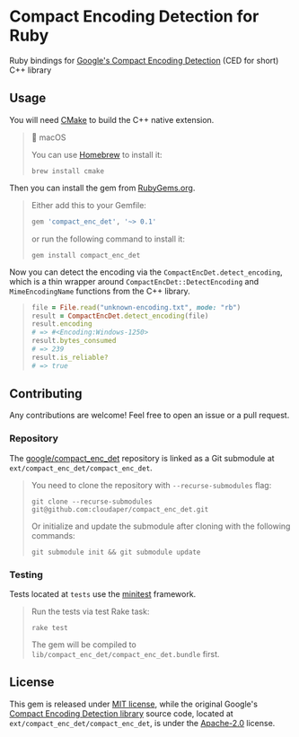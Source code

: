# Compact Encoding Detection for Ruby

Ruby bindings for [Google's Compact Encoding Detection](https://github.com/google/compact_enc_det) (CED for short) C++ library

## Usage

You will need [CMake](https://cmake.org) to build the C++ native extension.

>  macOS
> 
> You can use [Homebrew](https://brew.sh) to install it:
> 
> ```console
> brew install cmake
> ```

Then you can install the gem from [RubyGems.org](https://rubygems.org/gems/compact_enc_det).

> Either add this to your Gemfile:
>
> ```ruby
> gem 'compact_enc_det', '~> 0.1'
> ```
> or run the following command to install it:
>
> ```console
> gem install compact_enc_det
> ```

Now you can detect the encoding via the `CompactEncDet.detect_encoding`,
which is a thin wrapper around `CompactEncDet::DetectEncoding` and `MimeEncodingName` functions from the C++ library.

> ```ruby
> file = File.read("unknown-encoding.txt", mode: "rb")
> result = CompactEncDet.detect_encoding(file)
> result.encoding
> # => #<Encoding:Windows-1250>
> result.bytes_consumed
> # => 239
> result.is_reliable?
> # => true
> ```

## Contributing

Any contributions are welcome! Feel free to open an issue or a pull request.

### Repository

The [google/compact_enc_det](https://github.com/google/compact_enc_det) repository is linked as a Git submodule at `ext/compact_enc_det/compact_enc_det`.

> You need to clone the repository with `--recurse-submodules` flag:
> 
> ```console
> git clone --recurse-submodules git@github.com:cloudaper/compact_enc_det.git
> ```
> 
> Or initialize and update the submodule after cloning with the following commands:
> 
> ```console
> git submodule init && git submodule update
> ```

### Testing

Tests located at `tests` use the [minitest](https://github.com/minitest/minitest) framework.

> Run the tests via test Rake task:
> 
> ```console
> rake test
> ```
> 
> The gem will be compiled to `lib/compact_enc_det/compact_enc_det.bundle` first.

## License

This gem is released under [MIT license](LICENSE), while the original Google's [Compact Encoding Detection library](https://github.com/google/compact_enc_det) source code,
located at `ext/compact_enc_det/compact_enc_det`, is under the [Apache-2.0](LICENSE-APACHE) license.
